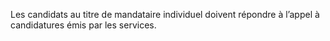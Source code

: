 Les candidats au titre de mandataire individuel doivent répondre à l’appel à candidatures émis par les services.
